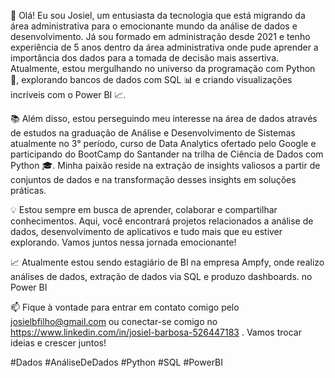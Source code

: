 👋 Olá! Eu sou Josiel, um entusiasta da tecnologia que está migrando da área administrativa para o emocionante mundo da análise de dados e desenvolvimento. Já sou formado em administração desde 2021 e tenho experiência de 5 anos dentro da área administrativa onde pude aprender a importância dos dados para a tomada de decisão mais assertiva. Atualmente, estou mergulhando no universo da programação com Python 🐍, explorando bancos de dados com SQL 📊 e criando visualizações incríveis com o Power BI 📈.

📚 Além disso, estou perseguindo meu interesse na área de dados através de estudos na graduação de Análise e Desenvolvimento de Sistemas atualmente no 3° período, curso de Data Analytics ofertado pelo Google e participando do BootCamp do Santander na trilha de Ciência de Dados com Python 🎓. Minha paixão reside na extração de insights valiosos a partir de conjuntos de dados e na transformação desses insights em soluções práticas.

💡 Estou sempre em busca de aprender, colaborar e compartilhar conhecimentos. Aqui, você encontrará projetos relacionados a análise de dados, desenvolvimento de aplicativos e tudo mais que eu estiver explorando. Vamos juntos nessa jornada emocionante!

📈 Atualmente estou sendo estagiário de BI na empresa Ampfy, onde realizo análises de dados, extração de dados via SQL e produzo dashboards. no Power BI

📫 Fique à vontade para entrar em contato comigo pelo josielbfilho@gmail.com ou conectar-se comigo no https://www.linkedin.com/in/josiel-barbosa-526447183 . Vamos trocar ideias e crescer juntos!

#Dados #AnáliseDeDados #Python #SQL #PowerBI
